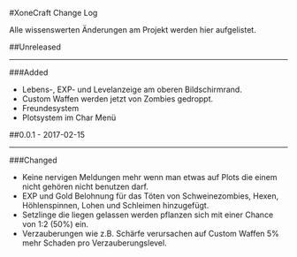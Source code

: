 #XoneCraft Change Log

Alle wissenswerten Änderungen am Projekt werden hier aufgelistet.

##Unreleased
* * *
###Added
  - Lebens-, EXP- und Levelanzeige am oberen Bildschirmrand.
  - Custom Waffen werden jetzt von Zombies gedroppt.
  - Freundesystem
  - Plotsystem im Char Menü

##0.0.1 - 2017-02-15
* * *
###Changed
  - Keine nervigen Meldungen mehr wenn man etwas auf Plots die einem nicht gehören nicht benutzen darf.
  - EXP und Gold Belohnung für das Töten von Schweinezombies, Hexen, Höhlenspinnen, Lohen und Schleimen hinzugefügt.
  - Setzlinge die liegen gelassen werden pflanzen sich mit einer Chance von 1:2 (50%) ein.
  - Verzauberungen wie z.B. Schärfe verursachen auf Custom Waffen 5% mehr Schaden pro Verzauberungslevel.
